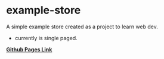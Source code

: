 # example-store

A simple example store created as a project to learn web dev. 
- currently is single paged. 

**[Github Pages Link](https://syth-1.github.io/example-store/)**
